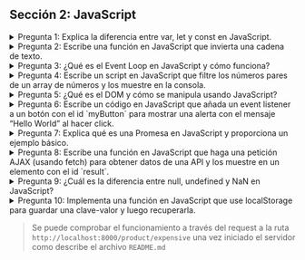 ## Sección 2: JavaScript
<details>
<summary>Pregunta 1: Explica la diferencia entre var, let y const en JavaScript.</summary>

`var` es la forma más antigua de declarar variables en JavaScript. No está bloqueada por el alcance del bloque, lo que significa que una variable declarada con `var` es accesible fuera del bloque en el que se declaró. Esto puede llevar a errores inesperados.

`let` y `const` son formas más nuevas de declarar variables que se introdujeron en ES6. Ambas están bloqueadas por el alcance del bloque, lo que significa que solo son accesibles dentro del bloque en el que se declararon.

La diferencia entre `let` y `const` es que `let` permite reasignar la variable a un nuevo valor, mientras que `const` no lo permite. Una vez que se asigna un valor a una variable `const`, no se puede cambiar.
</details>

<details>
<summary>Pregunta 2: Escribe una función en JavaScript que invierta una cadena de texto.</summary>

```javascript
function reverseString(str) {
    return str.split('').reverse().join('');
}
console.log(reverseString("Hello World")); // Outputs: "dlroW olleH"
```

</details>

<details>
<summary>Pregunta 3: ¿Qué es el Event Loop en JavaScript y cómo funciona?</summary>

El Event Loop es un componente clave en la forma en que JavaScript maneja las operaciones asíncronas. Aunque JavaScript es un lenguaje de un solo hilo, el Event Loop permite que las operaciones como las llamadas AJAX, los temporizadores y los eventos del DOM se ejecuten de manera asíncrona.

El Event Loop funciona revisando continuamente la pila de llamadas para ver si hay funciones que necesitan ejecutarse. Si la pila de llamadas está vacía, toma la primera tarea de la cola de tareas y la empuja a la pila de llamadas para su ejecución.
</details>

<details>
<summary>Pregunta 4: Escribe un script en JavaScript que filtre los números pares de un array de números y los muestre en la consola.</summary>

```javascript
let numbers = [1, 2, 3, 4, 5, 6, 7, 8, 9];
let evenNumbers = numbers.filter(number => number % 2 === 0);
console.log(evenNumbers); // Outputs: [2, 4, 6, 8]
```

</details>

<details>
<summary>Pregunta 5: ¿Qué es el DOM y cómo se manipula usando JavaScript?</summary>

El DOM (Document Object Model) es una representación en árbol de todos los elementos de una página web. JavaScript puede interactuar y manipular el DOM para cambiar dinámicamente el contenido y la apariencia de una página web.

Por ejemplo, puedes seleccionar elementos del DOM, cambiar su contenido, crear nuevos elementos y eliminarlos. Todo esto se puede hacer usando métodos incorporados en los objetos del DOM.
</details>

<details>

<summary>Pregunta 6: Escribe un código en JavaScript que añada un event listener a un botón con el id `myButton` para mostrar una alerta con el mensaje “Hello World” al hacer click.</summary>

```html
<button id="myButton">Click me</button>

<script>
    document.getElementById('myButton').addEventListener('click', function() {
    alert('Hello World');
});
</script>
```

</details>

<details>
<summary>Pregunta 7: Explica qué es una Promesa en JavaScript y proporciona un ejemplo básico.</summary>

Una Promesa en JavaScript es un objeto que representa el resultado eventual de una operación asíncrona. Una Promesa puede estar en uno de tres estados: pendiente, resuelta o rechazada.

Las Promesas se utilizan para manejar operaciones asíncronas de una manera más manejable que los callbacks tradicionales. Puedes encadenar Promesas, manejar errores de manera más efectiva y usar la sintaxis `async/await` para escribir código asíncrono que se vea sincrónico.
```javascript
let promise = new Promise((resolve, reject) => {
let condition = true; // Esta es una condición ficticia

    if(condition) {
        resolve("La promesa se resolvió exitosamente");
    } else {
        reject("La promesa fue rechazada");
    }
});

promise.then((message) => {
console.log(message); // Se imprime: "La promesa se resolvió exitosamente"
}).catch((error) => {
console.log(error);
});
```
</details>

<details>

<summary>Pregunta 8: Escribe una función en JavaScript que haga una petición AJAX (usando fetch) para obtener datos de una API y los muestre en un elemento con el id `result`.</summary>

```html
<div id="result"></div>

<script>
    fetch('https://api.example.com/data')
            .then(response => response.json())
            .then(data => {
                document.getElementById('result').innerText = JSON.stringify(data);
            })
            .catch(error => console.error('Error:', error));
</script>
```

</details>

<details>
<summary>Pregunta 9: ¿Cuál es la diferencia entre null, undefined y NaN en JavaScript?</summary>

`null` es un valor especial que representa la "ausencia de valor" o "sin valor". Es un valor que se asigna a una variable para representar que no tiene ningún valor.

`undefined` significa que una variable ha sido declarada pero aún no se le ha asignado un valor.

`NaN` (Not a Number) es un valor especial que se devuelve cuando una operación matemática no puede devolver un número válido.
</details>

<details>

<summary>Pregunta 10: Implementa una función en JavaScript que use localStorage para guardar una clave-valor y luego recuperarla.</summary>

```javascript
function saveToLocalStorage(key, value) {
    localStorage.setItem(key, value);
}

function getFromLocalStorage(key) {
    return localStorage.getItem(key);
}

saveToLocalStorage('name', 'John Doe');
console.log(getFromLocalStorage('name')); // Outputs: "John Doe"
```

</details>

>Se puede comprobar el funcionamiento a través del request a la ruta `http://localhost:8000/product/expensive` una vez iniciado el servidor como describe el archivo `README.md`